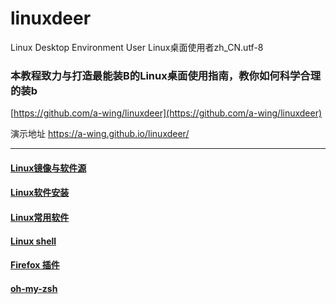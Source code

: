 linuxdeer
======

Linux  Desktop Environment User Linux桌面使用者zh_CN.utf-8


### 本教程致力与打造最能装B的Linux桌面使用指南，教你如何科学合理的装b

[https://github.com/a-wing/linuxdeer](https://github.com/a-wing/linuxdeer)

演示地址
https://a-wing.github.io/linuxdeer/

---

#### [Linux镜像与软件源](/mirrors.md)
#### [Linux软件安装](/install_software.md)
#### [Linux常用软件](/software.md)
#### [Linux shell](/shell.md)
#### [Firefox 插件](/firefox_plugins.md)
#### [oh-my-zsh](/oh-my-zsh.md)
